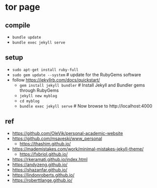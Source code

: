 # tor page

## compile
* `bundle update`
* `bundle exec jekyll serve`

## setup
* `sudo apt-get install ruby-full`
* `sudo gem update --system` # update for the RubyGems software
* follow https://jekyllrb.com/docs/quickstart/
  * `gem install jekyll bundler` # Install Jekyll and Bundler gems through RubyGems
  * `jekyll new myblog`
  * `cd myblog`
  * `bundle exec jekyll serve` # Now browse to http://localhost:4000

## ref
* https://github.com/OleVik/personal-academic-website
* https://github.com/msaveski/www_personal
  * https://thashim.github.io/
* https://mademistakes.com/work/minimal-mistakes-jekyll-theme/
  * https://fxbriol.github.io/
* https://rkeramati.github.io/index.html
* https://andyzeng.github.io/
* https://shazanfar.github.io/
* https://lindonroberts.github.io/
* https://roberttlange.github.io/
